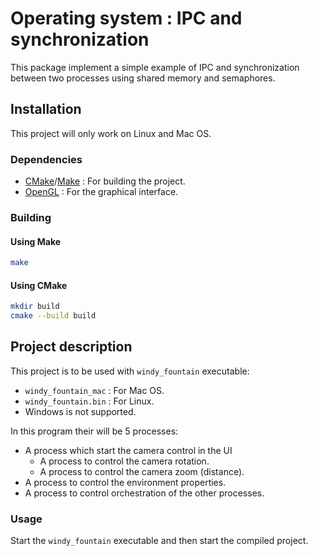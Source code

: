 # Operating system : IPC and synchronization

This package implement a simple example of IPC and synchronization between two processes using shared memory and
semaphores.

## Installation

This project will only work on Linux and Mac OS.

### Dependencies

- [CMake](https://cmake.org/)/[Make](https://www.gnu.org/software/make/) : For building the project.
- [OpenGL](https://www.opengl.org/) : For the graphical interface.

### Building

#### Using Make

```bash
make
```

#### Using CMake

```bash
mkdir build
cmake --build build
```

## Project description

This project is to be used with `windy_fountain` executable:
* `windy_fountain_mac` : For Mac OS.
* `windy_fountain.bin` : For Linux.
* Windows is not supported.

In this program their will be 5 processes:
* A process which start the camera control in the UI
  * A process to control the camera rotation.
  * A process to control the camera zoom (distance).
* A process to control the environment properties.
* A process to control orchestration of the other processes.

### Usage

Start the `windy_fountain` executable and then start the compiled project.